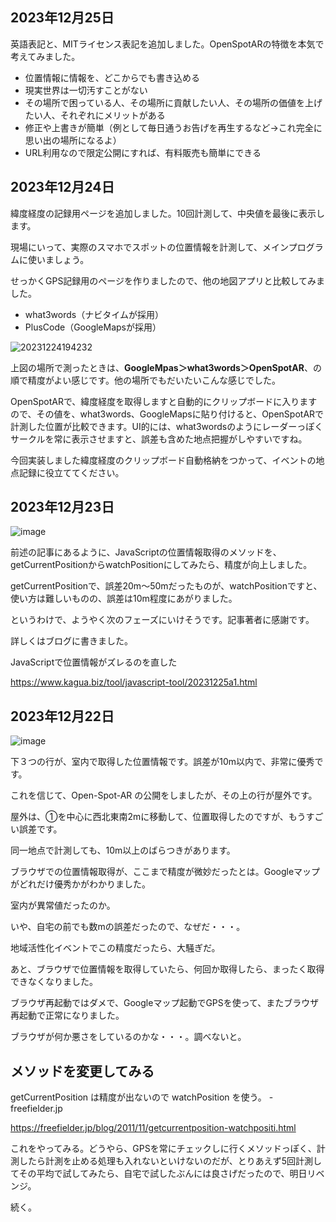 ## 2023年12月25日

英語表記と、MITライセンス表記を追加しました。OpenSpotARの特徴を本気で考えてみました。

- 位置情報に情報を、どこからでも書き込める
- 現実世界は一切汚すことがない
- その場所で困っている人、その場所に貢献したい人、その場所の価値を上げたい人、それぞれにメリットがある
- 修正や上書きが簡単（例として毎日通うお告げを再生するなど→これ完全に思い出の場所になるよ）
- URL利用なので限定公開にすれば、有料販売も簡単にできる

## 2023年12月24日

緯度経度の記録用ページを追加しました。10回計測して、中央値を最後に表示します。

現場にいって、実際のスマホでスポットの位置情報を計測して、メインプログラムに使いましょう。

せっかくGPS記録用のページを作りましたので、他の地図アプリと比較してみました。

- what3words（ナビタイムが採用）
- PlusCode（GoogleMapsが採用）

![20231224194232](https://github.com/kagua/Open-Spot-AR/assets/631291/0cfdf64b-40c7-4140-a944-4f8ce6731282)

上図の場所で測ったときは、**GoogleMpas＞what3words＞OpenSpotAR**、の順で精度がよい感じです。他の場所でもだいたいこんな感じでした。

OpenSpotARで、緯度経度を取得しますと自動的にクリップボードに入りますので、その値を、what3words、GoogleMapsに貼り付けると、OpenSpotARで計測した位置が比較できます。UI的には、what3wordsのようにレーダーっぽくサークルを常に表示させますと、誤差も含めた地点把握がしやすいですね。

今回実装しました緯度経度のクリップボード自動格納をつかって、イベントの地点記録に役立ててください。

## 2023年12月23日

![image](https://github.com/kagua/Open-Spot-AR/assets/631291/f1899899-9aaa-441a-8801-ee5b0427cb22)

前述の記事にあるように、JavaScriptの位置情報取得のメソッドを、getCurrentPositionからwatchPositionにしてみたら、精度が向上しました。

getCurrentPositionで、誤差20m～50mだったものが、watchPositionですと、使い方は難しいものの、誤差は10m程度にあがりました。

というわけで、ようやく次のフェーズにいけそうです。記事著者に感謝です。

詳しくはブログに書きました。

JavaScriptで位置情報がズレるのを直した

https://www.kagua.biz/tool/javascript-tool/20231225a1.html

## 2023年12月22日

![image](https://github.com/kagua/Open-Spot-AR/assets/631291/b19398e6-2bce-4ee6-aff9-19250c862c45)

下３つの行が、室内で取得した位置情報です。誤差が10m以内で、非常に優秀です。

これを信じて、Open-Spot-AR の公開をしましたが、その上の行が屋外です。

屋外は、①を中心に西北東南2mに移動して、位置取得したのですが、もうすごい誤差です。

同一地点で計測しても、10m以上のばらつきがあります。

ブラウザでの位置情報取得が、ここまで精度が微妙だったとは。Googleマップがどれだけ優秀かがわかりました。

室内が異常値だったのか。

いや、自宅の前でも数mの誤差だったので、なぜだ・・・。

地域活性化イベントでこの精度だったら、大騒ぎだ。

あと、ブラウザで位置情報を取得していたら、何回か取得したら、まったく取得できなくなりました。

ブラウザ再起動ではダメで、Googleマップ起動でGPSを使って、またブラウザ再起動で正常になりました。

ブラウザが何か悪さをしているのかな・・・。調べないと。

## メソッドを変更してみる

getCurrentPosition は精度が出ないので watchPosition を使う。 - freefielder.jp

https://freefielder.jp/blog/2011/11/getcurrentposition-watchpositi.html

これをやってみる。どうやら、GPSを常にチェックしに行くメソッドっぽく、計測したら計測を止める処理も入れないといけないのだが、とりあえず5回計測してその平均で試してみたら、自宅で試したぶんには良さげだったので、明日リベンジ。

続く。
